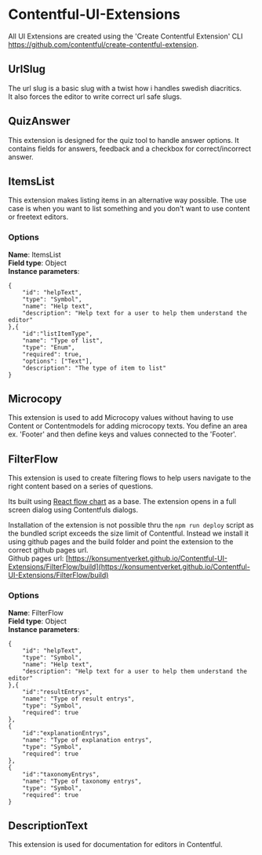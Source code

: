 # Contentful-UI-Extensions

All UI Extensions are created using the 'Create Contentful Extension' CLI  https://github.com/contentful/create-contentful-extension.


## UrlSlug
The url slug is a basic slug with a twist how i handles swedish diacritics.  
It also forces the editor to write correct url safe slugs.

## QuizAnswer
This extension is designed for the quiz tool to handle answer options. 
It contains fields for answers, feedback and a checkbox for correct/incorrect answer.

## ItemsList
This extension makes listing items in an alternative way possible.
The use case is when you want to list something and you don't want to use content or freetext editors.

### Options
**Name**: ItemsList  
**Field type**: Object  
**Instance parameters**:  
```
{
    "id": "helpText",
    "type": "Symbol",
    "name": "Help text",
    "description": "Help text for a user to help them understand the editor"
},{
    "id":"listItemType",
    "name": "Type of list",
    "type": "Enum",
    "required": true,
    "options": ["Text"],
    "description": "The type of item to list"
}
```

## Microcopy
This extension is used to add Microcopy values without having to use Content or Contentmodels for adding microcopy texts.
You define an area ex. 'Footer' and then define keys and values connected to the 'Footer'.

## FilterFlow
This extension is used to create filtering flows to help users navigate to the right content based on a series of questions.

Its built using [React flow chart](https://github.com/MrBlenny/react-flow-chart) as a base. The extension opens in a full screen dialog using Contentfuls dialogs.

Installation of the extension is not possible thru the `npm run deploy` script as the bundled script exceeds the size limit of Contentful. Instead we install it using github pages and the build folder and point the extension to the correct github pages url.  
Github pages url: [https://konsumentverket.github.io/Contentful-UI-Extensions/FilterFlow/build](https://konsumentverket.github.io/Contentful-UI-Extensions/FilterFlow/build)

### Options
**Name**: FilterFlow  
**Field type**: Object  
**Instance parameters**:  
```
{
    "id": "helpText",
    "type": "Symbol",
    "name": "Help text",
    "description": "Help text for a user to help them understand the editor"
},{
    "id":"resultEntrys",
    "name": "Type of result entrys",
    "type": "Symbol",
    "required": true
},
{
    "id":"explanationEntrys",
    "name": "Type of explanation entrys",
    "type": "Symbol",
    "required": true
},
{
    "id":"taxonomyEntrys",
    "name": "Type of taxonomy entrys",
    "type": "Symbol",
    "required": true
}
```

## DescriptionText
This extension is used for documentation for editors in Contentful.



